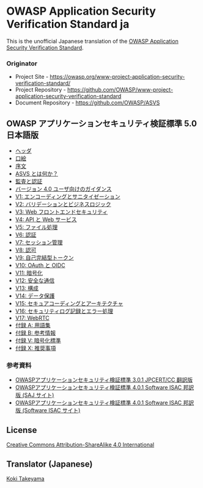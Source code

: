 # OWASP Application Security Verification Standard ja

This is the unofficial Japanese translation of the [OWASP Application Security Verification Standard](https://github.com/OWASP/ASVS).

### Originator

- Project Site - <https://owasp.org/www-project-application-security-verification-standard/>
- Project Repository - <https://github.com/OWASP/www-project-application-security-verification-standard>
- Document Repository - <https://github.com/OWASP/ASVS>

## OWASP アプリケーションセキュリティ検証標準 5.0 日本語版

* [ヘッダ](5.0/ja/0x00-Header.md)
* [口絵](5.0/ja/0x01-Frontispiece.md)
* [序文](5.0/ja/0x02-Preface.md)
* [ASVS とは何か？](5.0/ja/0x03-What-is-the-ASVS.md)
* [監査と認証](5.0/ja/0x04-Assessment_and_Certification.md)
* [バージョン 4.0 ユーザ向けのガイダンス](5.0/ja/0x05-For-Users-Of-4.0.md)
* [V1: エンコーディングとサニタイゼーション](5.0/ja/0x10-V1-Encoding-and-Sanitization.md)
* [V2: バリデーションとビジネスロジック](5.0/ja/0x11-V2-Validation-and-Business-Logic.md)
* [V3: Web フロントエンドセキュリティ](5.0/ja/0x12-V3-Web-Frontend-Security.md)
* [V4: API と Web サービス](5.0/ja/0x13-V4-API-and-Web-Service.md)
* [V5: ファイル処理](5.0/ja/0x14-V5-File-Handling.md)
* [V6: 認証](5.0/ja/0x15-V6-Authentication.md)
* [V7: セッション管理](5.0/ja/0x16-V7-Session-Management.md)
* [V8: 認可](5.0/ja/0x17-V8-Authorization.md)
* [V9: 自己完結型トークン](5.0/ja/0x18-V9-Self-contained-Tokens.md)
* [V10: OAuth と OIDC](5.0/ja/0x19-V10-OAuth-and-OIDC.md)
* [V11: 暗号化](5.0/ja/0x20-V11-Cryptography.md)
* [V12: 安全な通信](5.0/ja/0x21-V12-Secure-Communication.md)
* [V13: 構成](5.0/ja/0x22-V13-Configuration.md)
* [V14: データ保護](5.0/ja/0x23-V14-Data-Protection.md)
* [V15: セキュアコーディングとアーキテクチャ](5.0/ja/0x24-V15-Secure-Coding-and-Architecture.md)
* [V16: セキュリティログ記録とエラー処理](5.0/ja/0x25-V16-Security-Logging-and-Error-Handling.md)
* [V17: WebRTC](5.0/ja/0x26-V17-WebRTC.md)
* [付録 A: 用語集](5.0/ja/0x90-Appendix-A_Glossary.md)
* [付録 B: 参考情報](5.0/ja/0x91-Appendix-B_References.md)
* [付録 V: 暗号化標準](5.0/ja/0x97-Appendix-V_Cryptography.md)
* [付録 X: 推奨事項](5.0/ja/0x99-Appendix-X_Recommendations.md)

### 参考資料

* [OWASPアプリケーションセキュリティ検証標準 3.0.1 JPCERT/CC 翻訳版](https://www.jpcert.or.jp/securecoding/materials-owaspasvs.html)
* [OWASPアプリケーションセキュリティ検証標準 4.0.1 Software ISAC 邦訳版 (SAJ サイト)](https://www.saj.or.jp/NEWS/pr/200903_asvs.html)
* [OWASPアプリケーションセキュリティ検証標準 4.0.1 Software ISAC 邦訳版 (Software ISAC サイト)](https://www.softwareisac.jp/ipa/index.php?OWASP+ASVS+4.0)

## License

[Creative Commons Attribution-ShareAlike 4.0 International](https://creativecommons.org/licenses/by-sa/4.0/)

## Translator (Japanese)

[Koki Takeyama](https://github.com/coky-t)
